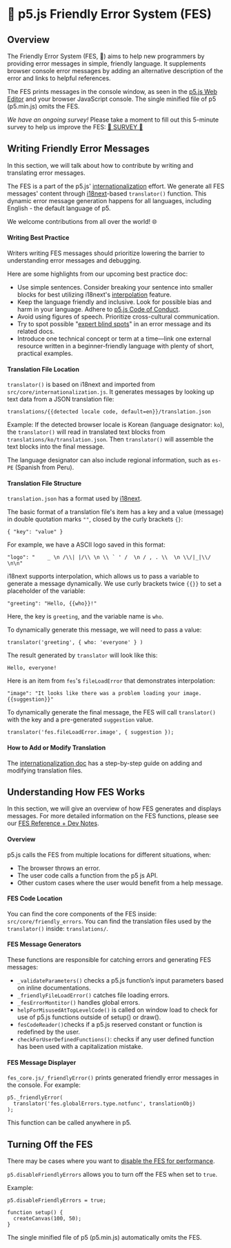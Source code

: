 # 🌸 p5.js Friendly Error System (FES)

## Overview

The Friendly Error System (FES, 🌸) aims to help new programmers by providing error messages in simple, friendly language. It supplements browser console error messages by adding an alternative description of the error and links to helpful references.

The FES prints messages in the console window, as seen in the [p5.js Web Editor](https://github.com/processing/p5.js-web-editor) and your browser JavaScript console. The single minified file of p5 (p5.min.js) omits the FES.

 *We have an ongoing survey!* Please take a moment to fill out this 5-minute survey to help us improve the FES: [🌸 SURVEY 🌸](https://forms.gle/2qStHJFSiw9XMCQJ8)


## Writing Friendly Error Messages

In this section, we will talk about how to contribute by writing and translating error messages.

The FES is a part of the p5.js' [internationalization](https://github.com/processing/p5.js/blob/main/contributor_docs/internationalization.md) effort. We generate all FES messages' content through [i18next](https://www.i18next.com/)-based `translator()` function. This dynamic error message generation happens for all languages, including English - the default language of p5.

We welcome contributions from all over the world! 🌐

#### Writing Best Practice

Writers writing FES messages should prioritize lowering the barrier to understanding error messages and debugging.

Here are some highlights from our upcoming best practice doc:

* Use simple sentences. Consider breaking your sentence into smaller blocks for best utilizing i18next's [interpolation](https://www.i18next.com/translation-function/interpolation) feature.
* Keep the language friendly and inclusive. Look for possible bias and harm in your language. Adhere to [p5.js Code of Conduct](https://github.com/processing/p5.js/blob/main/CODE_OF_CONDUCT.md#p5js-code-of-conduct).
* Avoid using figures of speech. Prioritize cross-cultural communication.
* Try to spot possible "[expert blind spots](https://tilt.colostate.edu/TipsAndGuides/Tip/181)" in an error message and its related docs.
* Introduce one technical concept or term at a time—link one external resource written in a beginner-friendly language with plenty of short, practical examples.

#### Translation File Location

`translator()` is based on i18next and imported from `src/core/internationalization.js`. It generates messages by looking up text data from a JSON translation file:
```
translations/{{detected locale code, default=en}}/translation.json
```

Example:
If the detected browser locale is Korean (language designator: `ko`), the `translator()` will read in translated text blocks from `translations/ko/translation.json`. Then `translator()` will assemble the text blocks into the final message.

The language designator can also include regional information, such as `es-PE` (Spanish from Peru).

#### Translation File Structure
`translation.json` has a format used by [i18next](https://www.i18next.com/misc/json-format).

The basic format of a translation file's item has a key and a value (message) in double quotation marks `""`, closed by the curly brackets `{}`:
```
{ "key": "value" }
```
For example, we have a ASCII logo saved in this format:
```
"logo": "    _ \n /\\| |/\\ \n \\ ` ' /  \n / , . \\  \n \\/|_|\\/ \n\n"
```
i18next supports interpolation, which allows us to pass a variable to generate a message dynamically. We use curly brackets twice `{{}}` to set a placeholder of the variable:
```
"greeting": "Hello, {{who}}!"
```
Here, the key is `greeting`, and the variable name is `who`.

To dynamically generate this message, we will need to pass a value:
```
translator('greeting', { who: 'everyone' } )
```
The result generated by `translator` will look like this:
```
Hello, everyone!
```

Here is an item from `fes`'s `fileLoadError` that demonstrates interpolation:
```
"image": "It looks like there was a problem loading your image. {{suggestion}}"
```
To dynamically generate the final message, the FES will call `translator()` with the key and a pre-generated `suggestion` value.
```
translator('fes.fileLoadError.image', { suggestion });
```

#### How to Add or Modify Translation

The [internationalization doc](https://github.com/processing/p5.js/blob/main/contributor_docs/internationalization.md) has a step-by-step guide on adding and modifying translation files.


## Understanding How FES Works
In this section, we will give an overview of how FES generates and displays messages. For more detailed information on the FES functions, please see our [FES Reference + Dev Notes](https://github.com/almchung/p5jsdocs/blob/main/fes_reference_dev_notes.md).

#### Overview
p5.js calls the FES from multiple locations for different situations, when:
* The browser throws an error.
* The user code calls a function from the p5 js API.
* Other custom cases where the user would benefit from a help message.

#### FES Code Location
You can find the core components of the FES inside:
`src/core/friendly_errors`.
You can find the translation files used by the `translator()` inside:
`translations/`.

#### FES Message Generators
These functions are responsible for catching errors and generating FES messages:
* `_validateParameters()` checks a p5.js function’s input parameters based on inline documentations.
* `_friendlyFileLoadError()` catches file loading errors.
* `_fesErrorMontitor()` handles global errors.
* `helpForMisusedAtTopLevelCode()` is called on window load to check for use of p5.js functions outside of setup() or draw().
* `fesCodeReader()`checks if a p5.js reserved constant or function is redefined by the user.
* `checkForUserDefinedFunctions()`: checks if any user defined function has been used with a capitalization mistake.

#### FES Message Displayer
`fes_core.js/_friendlyError()` prints generated friendly error messages in the console. For example:

```
p5._friendlyError(
  translator('fes.globalErrors.type.notfunc', translationObj)
);
```
This function can be called anywhere in p5.

## Turning Off the FES
There may be cases where you want to [disable the FES for performance](https://github.com/processing/p5.js/wiki/Optimizing-p5.js-Code-for-Performance#disable-the-friendly-error-system-fes).

`p5.disableFriendlyErrors` allows you to turn off the FES when set to `true`.

Example:
```
p5.disableFriendlyErrors = true;

function setup() {
  createCanvas(100, 50);
}
```

The single minified file of p5 (p5.min.js) automatically omits the FES.
